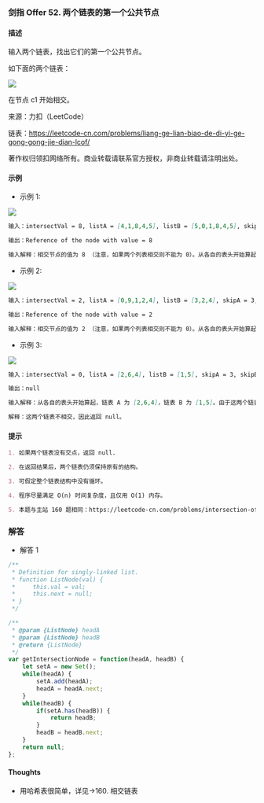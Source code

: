 ### 剑指 Offer 52. 两个链表的第一个公共节点

#### 描述

输入两个链表，找出它们的第一个公共节点。

如下面的两个链表：

![](https://assets.leetcode-cn.com/aliyun-lc-upload/uploads/2018/12/14/160_statement.png)

在节点 c1 开始相交。

来源：力扣（LeetCode）

链表：https://leetcode-cn.com/problems/liang-ge-lian-biao-de-di-yi-ge-gong-gong-jie-dian-lcof/

著作权归领扣网络所有。商业转载请联系官方授权，非商业转载请注明出处。

#### 示例

+ 示例 1:

![](https://assets.leetcode-cn.com/aliyun-lc-upload/uploads/2018/12/14/160_example_1.png)
```md
输入：intersectVal = 8, listA = [4,1,8,4,5], listB = [5,0,1,8,4,5], skipA = 2, skipB = 3

输出：Reference of the node with value = 8

输入解释：相交节点的值为 8 （注意，如果两个列表相交则不能为 0）。从各自的表头开始算起，链表 A 为 [4,1,8,4,5]，链表 B 为 [5,0,1,8,4,5]。在 A 中，相交节点前有 2 个节点；在 B 中，相交节点前有 3 个节点。
```
+ 示例 2:

![](https://assets.leetcode-cn.com/aliyun-lc-upload/uploads/2018/12/14/160_example_2.png)
```md
输入：intersectVal = 2, listA = [0,9,1,2,4], listB = [3,2,4], skipA = 3, skipB = 1

输出：Reference of the node with value = 2

输入解释：相交节点的值为 2 （注意，如果两个列表相交则不能为 0）。从各自的表头开始算起，链表 A 为 [0,9,1,2,4]，链表 B 为 [3,2,4]。在 A 中，相交节点前有 3 个节点；在 B 中，相交节点前有 1 个节点。
```
+ 示例 3:

![](https://assets.leetcode-cn.com/aliyun-lc-upload/uploads/2018/12/14/160_example_3.png)
```md
输入：intersectVal = 0, listA = [2,6,4], listB = [1,5], skipA = 3, skipB = 2

输出：null

输入解释：从各自的表头开始算起，链表 A 为 [2,6,4]，链表 B 为 [1,5]。由于这两个链表不相交，所以 intersectVal 必须为 0，而 skipA 和 skipB 可以是任意值。

解释：这两个链表不相交，因此返回 null。
```


#### 提示
```md
1. 如果两个链表没有交点，返回 null.

2. 在返回结果后，两个链表仍须保持原有的结构。

3. 可假定整个链表结构中没有循环。

4. 程序尽量满足 O(n) 时间复杂度，且仅用 O(1) 内存。

5. 本题与主站 160 题相同：https://leetcode-cn.com/problems/intersection-of-two-linked-lists/
```

### 解答

+ 解答 1
```js
/**
 * Definition for singly-linked list.
 * function ListNode(val) {
 *     this.val = val;
 *     this.next = null;
 * }
 */

/**
 * @param {ListNode} headA
 * @param {ListNode} headB
 * @return {ListNode}
 */
var getIntersectionNode = function(headA, headB) {
    let setA = new Set();
    while(headA) {
        setA.add(headA);
        headA = headA.next;
    }
    while(headB) {
        if(setA.has(headB)) {
            return headB;
        }
        headB = headB.next;
    }
    return null;
};
```


#### Thoughts

+ 用哈希表很简单，详见->160. 相交链表